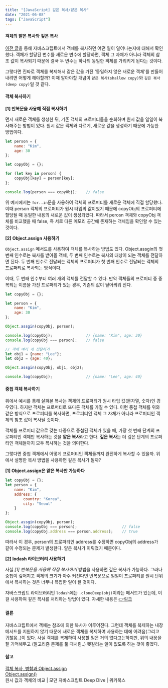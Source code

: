 ```yaml
---
title: "[JavaScript] 깊은 복사/얕은 복사"
date: "2021-06-08"
tags: ["JavaScript"]
---
```

#### 객체의 얕은 복사와 깊은 복사

[이전 글](https://42kim.github.io/TIL/js_objecttype/)을 통해 자바스크립트에서 객체를 복사하면 어떤 일이 일어나는지에 대해서 확인했다. 객체가 할당된 변수를 새로운 변수에 할당하면, 객체 그 자체가 아니라 객체의 참조 값이 복사되기 때문에 결국 두 변수는 하나의 동일한 객체를 가리키게 된다는 것이다.

그렇다면 진짜로 객체를 복제해서 같은 값을 가진 '동일하지 않은 새로운 객체'를 만들어내려면 어떻게 해야할까? 이때 알아야할 개념이 ```얕은 복사(shallow copy)```와 ```깊은 복사(deep copy)```일 것 같다.



#### 객체 복사하기

**[1] 반복문을 사용해 직접 복사하기**

먼저 새로운 객체를 생성한 뒤, 기존 객체의 프로퍼티들을 순회하며 원시 값을 일일이 복사해주는 방법이 있다. 원시 값은 객체와 다르게, 새로운 값을 생성하기 때문에 가능한 방법이다.

```javascript
let person = {
    name: "Kim",
    age: 30
};

let copyObj = {};

for (let key in person) {
    copyObj[key] = person[key];
};

console.log(person === copyObj);	// false
```

위 예시에서는 ```for..in```문을 사용하여 객체의 프로퍼티를 새로운 객체에 직접 할당했다. 이때 person 객체의 프로퍼티가 원시 타입의 값이었기 때문에 copyObj의 프로퍼티에 할당될 때 동일한 내용의 새로운 값이 생성되었다. 따라서 perosn 객체와 copyObj 객체를 비교했을 때 false, 즉 서로 다른 메모리 공간에 존재하는 객체임을 확인할 수 있는 것이다.



**[2] Object.assign 사용하기**

```Object.assign``` 메서드를 사용하여 객체를 복사하는 방법도 있다. Object.assgin의 첫 번째 인수로는 복사를 받아올 객체, 두 번째 인수로는 복사의 대상이 되는 객체를 전달하면 된다. 두 번째 인수로 전달되는 객체의 프로퍼티가 첫 번째 인수로 전달되는 객체의 프로퍼티로 복사되는 방식이다.

이때, 두 번째 인수부터 여러 개의 객체를 전달할 수 있다. 만약 객체들의 프로퍼티 중 중복되는 이름을 가진 프로퍼티가 있는 경우, 기존의 값이 덮어씌워 진다.

```javascript
let copyObj = {};

let person = {
    name: "Kim",
    age: 30
};

Object.assgin(copyObj, person);

console.log(copyObj);				// {name: "Kim", age: 30}
console.log(copyObj === person);	// false

// 객체 여러 개 전달하기
let obj1 = {name: "Lee"};
let obj2 = {age: 40};

Object.assgin(copyObj, obj1, obj2);

console.log(copyObj);				// {name: "Lee", age: 40}

```



#### 중첩 객체 복사하기

위에서 예시를 통해 살펴본 복사는 객체의 프로퍼티가 원시 타입 값(문자열, 숫자)인 경우였다. 하지만 객체는 프로퍼티로 또다른 객체를 가질 수 있다. 이런 중첩 객체를 위와 같은 방식으로 프로퍼티를 복사하면, 프로퍼티인 객체 그 자체가 아니라 프로퍼티인 객체의 참조 값이 복사될 것이다. 

객체를 프로퍼티 값으로 갖는 다중으로 중첩된 객체가 있을 때, 가장 첫 번째 단계의 프로퍼티인 객체만 복사하는 것을 **얕은 복사**라고 한다. **깊은 복사**는 더 깊은 단계의 프로퍼티인 객체들까지 모두 복사하는 것을 의미한다.

그렇다면 중첩 객체에서 어떻게 프로퍼티인 객체들까지 완전하게 복사할 수 있을까. 위에서 설명한 복사 방법을 사용하면 깊은 복사가 될까?



**[1] Object.assign은 얕은 복사만 가능하다**

```javascript
let copyObj = {};
let person = {
	name: "Kim",
    address: {
        country: "Korea",
        city: "Seoul"
    }
};

Object.assgin(copyObj, person);
console.log(copyObj === person);					// false
console.log(copyObj.address === person.address);	// true
```

따라서 이 경우, person의 프로퍼티인 address를 수정하면 copyObj의 address가 같이 수정되는 문제가 발생한다. 얕은 복사가 이뤄졌기 때문이다.



**[2] lodash 라이브러리 사용하기**

사실 *[1] 반복문을 사용해 직접 복사하기* 방법을 사용하면 깊은 복사가 가능하다. 그러나 중첩이 깊어지고 객체의 크기가 아주 커진다면 반복문으로 일일이 프로퍼티를 원시 단위에서 복사하는 것은 너무나 복잡한 일이 될 것이다.

자바스크립트 라이브러리인 ```lodash```에는 ```.cloneDeep(obj)```이라는 메서드가 있는데, 이걸 사용하여 깊은 복사를 처리하는 방법이 있다. 자세한 내용은 [👉링크](https://lodash.com/)



#### 결론

자바스크립트에서 객체는 참조에 의한 복사가 이루어진다. 그런데 객체를 복제하는 내장 메서드를 지원하지 않기 때문에 새로운 객체를 복제하여 사용하는 데에 어려움(그리고 귀찮음..)이 있다. 사실 객체를 복제하여 사용할 일은 거의 없다고는하지만, 위의 내용을 잘 기억해두고 (알고리즘 문제를 풀 때처럼..) 헷갈리는 일이 없도록 하는 것이 좋겠다.



#### 참고

[객체 복사, 병합과 Object.assign](https://ko.javascript.info/object-copy#ref-1073)  
[Object.assign()](https://developer.mozilla.org/ko/docs/Web/JavaScript/Reference/Global_Objects/Object/assign)  
원시 값과 객체의 비교 | 모던 자바스크립트 Deep Dive | 위키북스